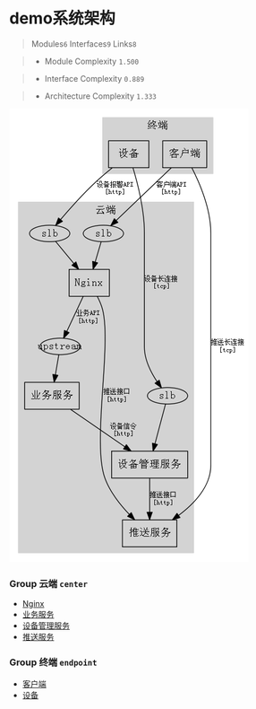 # demo系统架构

> Modules`6` Interfaces`9` Links`8`

> * Module Complexity `1.500`

> * Interface Complexity `0.889`

> * Architecture Complexity `1.333`


![](main.gv.png)

### Group 云端 `center`

* [Nginx](cloud/nginx.md)
* [业务服务](cloud/services.md)
* [设备管理服务](cloud/devicemgr.md)
* [推送服务](cloud/pushserver.md)

### Group 终端 `endpoint`

* [客户端](endpoint/client.md)
* [设备](endpoint/device.md)
